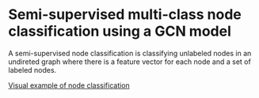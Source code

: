 # Semi-supervised multi-class node classification using a GCN model
A semi-supervised node classification is classifying unlabeled nodes in an undireted graph
where there is a feature vector for each node and a set of labeled nodes.

[Visual example of node classification](https://github.com/ChocomintIce1/COMP3710-Demo3/assets/69633077/f6822d8c-fe7d-493a-87c2-014e36d07d76)
